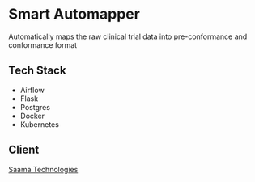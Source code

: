 # Smart Automapper
Automatically maps the raw clinical trial data into pre-conformance and conformance format

## Tech Stack
- Airflow
- Flask
- Postgres
- Docker
- Kubernetes

## Client
[Saama Technologies](https://www.saama.com)